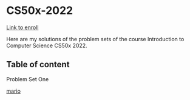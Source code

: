 # CS50x-2022
[Link to enroll](https://www.edx.org/course/introduction-computer-science-harvardx-cs50x#!)

Here are my solutions of the problem sets of the course Introduction to Computer Science CS50x 2022.

## Table of content

Problem Set One

  [mario](https://github.com/dajaramim/CS50x-2022/blob/main/Problem%20set%201/mario.c)
